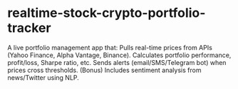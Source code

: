 # realtime-stock-crypto-portfolio-tracker
A live portfolio management app that:  Pulls real-time prices from APIs (Yahoo Finance, Alpha Vantage, Binance).  Calculates portfolio performance, profit/loss, Sharpe ratio, etc.  Sends alerts (email/SMS/Telegram bot) when prices cross thresholds.  (Bonus) Includes sentiment analysis from news/Twitter using NLP.
